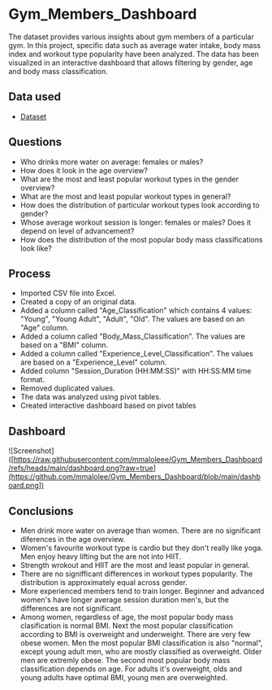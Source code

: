 # Gym_Members_Dashboard
The dataset provides various insights about gym members of a particular gym. In this project, specific data such as average water intake, body mass index and workout type popularity have been analyzed. The data has been visualized in an interactive dashboard that allows filtering by gender, age and body mass classification.

## Data used
- <a href="https://www.kaggle.com/datasets/valakhorasani/gym-members-exercise-dataset?resource=download">Dataset</a>

## Questions
- Who drinks more water on average: females or males?
- How does it look in the age overview?
- What are the most and least popular workout types in the gender overview?
- What are the most and least popular workout types in general?
- How does the distribution of particular workout types look according to gender?
- Whose average workout session is longer: females or males? Does it depend on level of advancement?
- How does the distribution of the most popular body mass classifications look like?

## Process
- Imported CSV file into Excel.
- Created a copy of an original data.
- Added a column called "Age_Classification" which contains 4 values: "Young", "Young Adult", "Adult", "Old". The values are based on an "Age" column.
- Added a column called "Body_Mass_Classification". The values are based on a "BMI" column.
- Added a column called "Experience_Level_Classification". The values are based on a "Experience_Level" column.
- Added column "Session_Duration (HH:MM:SS)" with HH:SS:MM time format.
- Removed duplicated values.
- The data was analyzed using pivot tables.
- Created interactive dashboard based on pivot tables

## Dashboard
![Screenshot]([https://raw.githubusercontent.com/mmaloleee/Gym_Members_Dashboard/refs/heads/main/dashboard.png?raw=true](https://github.com/mmalolee/Gym_Members_Dashboard/blob/main/dashboard.png])

## Conclusions
- Men drink more water on average than women. There are no significant diferences in the age overview.
- Women's favourite workout type is cardio but they don't really like yoga. Men enjoy heavy lifting but the are not into HIIT.
- Strength wrokout and HIIT are the most and least popular in general.
- There are no signifficant differences in workout types popularity. The distribution is approximately equal across gender.
- More experienced members tend to train longer. Beginner and advanced women's have longer average session duration men's, but the differences are not significant.
- Among women, regardless of age, the most popular body mass clasification is normal BMI. Next the most popular classification according to BMI is overweight and underweight. There are very few obese women. Men the most popular BMI classification is also "normal", except young adult men, who are mostly classified as overweight. Older men are extremly obese. The second most popular body mass classification depends on age. For adults it's overweight, olds and young adults have optimal BMI, young men are overweighted. 
